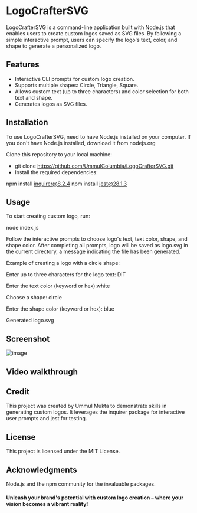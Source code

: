 # LogoCrafterSVG
LogoCrafterSVG is a command-line application built with Node.js that enables users to create custom logos saved as SVG files. By following a simple interactive prompt, users can specify the logo's text, color, and shape to generate a personalized logo.

## Features
- Interactive CLI prompts for custom logo creation.
- Supports multiple shapes: Circle, Triangle, Square.
- Allows custom text (up to three characters) and color selection for both text and shape.
- Generates logos as SVG files.
 
## Installation
To use LogoCrafterSVG, need to have Node.js installed on your computer. If you don't have Node.js installed, download it from nodejs.org

Clone this repository to your local machine:
- git clone https://github.com/UmmulColumbia/LogoCrafterSVG.git
- Install the required dependencies:
  
npm install inquirer@8.2.4
npm install jest@28.1.3

## Usage
To start creating custom logo, run:

node index.js

Follow the interactive prompts to choose logo's text, text color, shape, and shape color. After completing all prompts, logo will be saved as logo.svg in the current directory, a message indicating the file has been generated.

Example of creating a logo with a circle shape:

Enter up to three characters for the logo text: DIT

Enter the text color (keyword or hex):white

Choose a shape: circle

Enter the shape color (keyword or hex): blue

Generated logo.svg

## Screenshot
![image](https://github.com/UmmulColumbia/LogoCrafterSVG/assets/156148729/f9549e26-9a4f-4a45-a857-11a510430b76)

## Video walkthrough

## Credit
This project was created by Ummul Mukta to demonstrate skills in generating custom logos. It leverages the inquirer package for interactive user prompts and jest for testing.


## License
This project is licensed under the MIT License.

## Acknowledgments
Node.js and the npm community for the invaluable packages.

#### Unleash your brand's potential with custom logo creation – where your vision becomes a vibrant reality!
